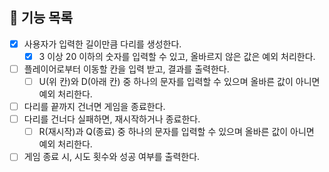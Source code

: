 ## 📝 기능 목록

- [x] 사용자가 입력한 길이만큼 다리를 생성한다.
  - [x] 3 이상 20 이하의 숫자를 입력할 수 있고, 올바르지 않은 값은 예외 처리한다.
- [ ] 플레이어로부터 이동할 칸을 입력 받고, 결과를 출력한다.
  - [ ] U(위 칸)와 D(아래 칸) 중 하나의 문자를 입력할 수 있으며 올바른 값이 아니면 예외 처리한다.
- [ ] 다리를 끝까지 건너면 게임을 종료한다.
- [ ] 다리를 건너다 실패하면, 재시작하거나 종료한다.
  - [ ] R(재시작)과 Q(종료) 중 하나의 문자를 입력할 수 있으며 올바른 값이 아니면 예외 처리한다.
- [ ] 게임 종료 시, 시도 횟수와 성공 여부를 출력한다.

